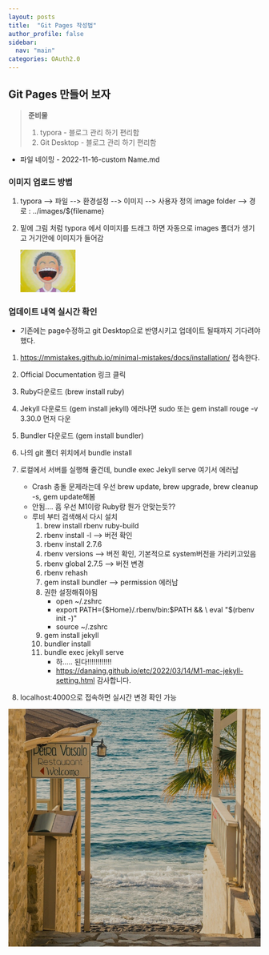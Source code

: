 ```yaml
---
layout: posts
title:  "Git Pages 작성법" 
author_profile: false
sidebar:
  nav: "main"
categories: OAuth2.0
---
```


## Git Pages 만들어 보자

> **준비물**
> 
> 1. typora - 블로그 관리 하기 편리함
> 2. Git Desktop - 블로그 관리 하기 편리함

- 파일 네이밍 - 2022-11-16-custom Name.md

### 이미지 업로드 방법

1. typora --> 파일 --> 환경설정 --> 이미지 --> 사용자 정의 image folder --> 경로 : ../images/${filename}

2. 밑에 그림 처럼 typora 에서 이미지를 드래그 하면 자동으로 images 폴더가 생기고 거기안에 이미지가 들어감
   
   <img src="../images/2022-11-16-first-posting/웃음.PNG" alt="웃음" style="zoom:50%;" />

### 업데이트 내역 실시간 확인

- 기존에는 page수정하고 git Desktop으로 반영시키고 업데이트 될때까지 기다려야 했다. 
1. https://mmistakes.github.io/minimal-mistakes/docs/installation/ 접속한다.

2. Official Documentation 링크 클릭

3. Ruby다운로드 (brew install ruby)

4. Jekyll 다운로드 (gem install jekyll) 에러나면 sudo 또는 gem install rouge -v 3.30.0 먼저 다운

5. Bundler 다운로드 (gem install bundler)

6. 나의 git 폴더 위치에서 bundle install

7. 로컬에서 서버를 실행해 줄건데, bundle exec Jekyll serve 여기서 에러남 
   
   - Crash 충돌 문제라는데 우선 brew update, brew upgrade, brew cleanup -s, gem update해봄
   - 안됨.... 흠 우선 M1이랑 Ruby랑 뭔가 안맞는듯??
   - 루비 부터 검색해서 다시 설치
     1. brew install rbenv ruby-build
     2. rbenv install -l --> 버전 확인
     3. rbenv install 2.7.6
     4. rbenv versions --> 버전 확인, 기본적으로 system버전을 가리키고있음
     5. rbenv global 2.7.5 --> 버전 변경
     6. rbenv rehash
     7. gem install bundler --> permission 에러남
     8. 권한 설정해줘야됨
        - open ~/.zshrc
        - export PATH={$Home}/.rbenv/bin:$PATH && \ eval "$(rbenv init -)"
        - source ~/.zshrc
     9. gem install jekyll
     10. bundler install
     11. bundle exec jekyll serve
         - 하..... 된다!!!!!!!!!!!!
         - https://danaing.github.io/etc/2022/03/14/M1-mac-jekyll-setting.html 감사합니다.

8. localhost:4000으로 접속하면 실시간 변경 확인 가능



![](../images/2022-11-16-first-posting/2023-03-07-15-19-11-image.png)
